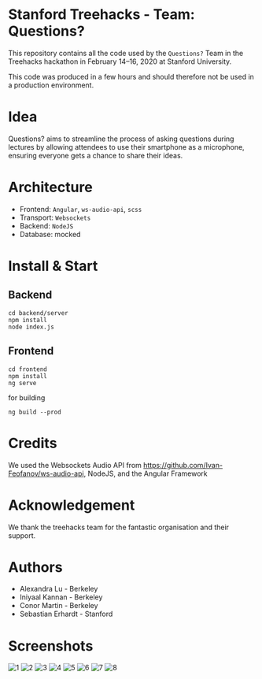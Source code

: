 # Stanford Treehacks - Team: Questions?

This repository contains all the code used by the `Questions?` 
Team in the Treehacks hackathon in February 14–16, 2020 at Stanford University.

This code was produced in a few hours and should therefore not be used in a production environment.

# Idea
Questions? aims to streamline the process of asking questions during lectures by allowing attendees to use their smartphone as a microphone, ensuring everyone gets a chance to share their ideas.

# Architecture
* Frontend: `Angular`, `ws-audio-api`, `scss`
* Transport: `Websockets`
* Backend: `NodeJS`
* Database: mocked

# Install & Start
## Backend
```
cd backend/server
npm install
node index.js
```

## Frontend
```
cd frontend
npm install
ng serve
```

for building
```
ng build --prod
```


# Credits
We used the Websockets Audio API from https://github.com/Ivan-Feofanov/ws-audio-api, NodeJS, and the Angular Framework

# Acknowledgement
We thank the treehacks team for the fantastic organisation and their support.

# Authors
* Alexandra Lu - Berkeley
* Iniyaal Kannan - Berkeley
* Conor Martin - Berkeley
* Sebastian Erhardt - Stanford

# Screenshots
![1](screenshots/0.png)
![2](screenshots/1.png)
![3](screenshots/2.png)
![4](screenshots/3.png)
![5](screenshots/4.png)
![6](screenshots/5.png)
![7](screenshots/6.png)
![8](screenshots/7.png)
